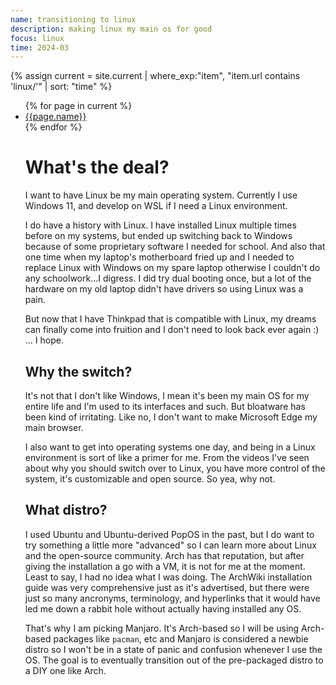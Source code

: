 ```yaml
---
name: transitioning to linux
description: making linux my main os for good
focus: linux
time: 2024-03
---
```


{% assign current = site.current | where_exp:"item", "item.url contains 'linux/'" | sort: "time" %}
<ul>
{% for page in current %}
    <li>
    <a href="{{page.url}}">{{page.name}}</a>
    </li>
{% endfor %}

# What's the deal?

I want to have Linux be my main operating system. Currently I use Windows 11,
and develop on WSL if I need a Linux environment.

I do have a history with Linux. I have installed Linux multiple times before 
on my systems, but ended up switching back to Windows because of some 
proprietary software I needed for school. And also that one time when my
laptop's motherboard fried up and I needed to replace Linux with Windows on my
spare laptop otherwise I couldn't do any schoolwork...I digress. I did try dual 
booting once, but a lot of the hardware on my old laptop didn't have drivers so 
using Linux was a pain.

But now that I have Thinkpad that is compatible with Linux, my dreams can
finally come into fruition and I don't need to look back ever again :) ... I
hope.

## Why the switch?

It's not that I don't like Windows, I mean it's been my main OS for my entire
life and I'm used to its interfaces and such. But bloatware has been kind of
irritating. Like no, I don't want to make Microsoft Edge my main browser.

I also want to get into operating systems one day, and being in a Linux
environment is sort of like a primer for me. From the videos I've seen about why
you should switch over to Linux, you have more control of the system, it's
customizable and open source. So yea, why not.

## What distro?

I used Ubuntu and Ubuntu-derived PopOS in the past, but I do want to try something a little more "advanced" so I can learn more about Linux and the open-source community. Arch has that reputation, but after giving the installation a go with a VM, it is not for me at the moment. Least to say, I had no idea what I was doing. The ArchWiki installation guide was very comprehensive just as it's advertised, but there were just so many ancronyms, terminology, and hyperlinks that it would have led me down a rabbit hole without actually having installed any OS.

That's why I am picking Manjaro. It's Arch-based so I will be using Arch-based packages like `pacman`, etc and Manjaro is considered a newbie distro so I won't be in a state of panic and confusion whenever I use the OS. The goal is to eventually transition out of the pre-packaged distro to a DIY one like Arch.
